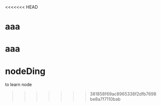 <<<<<<< HEAD
# aaa
aaa
=======
# nodeDing
to learn node
>>>>>>> 381858f69ac8965338f2dfb7698be8a7f7110bab
